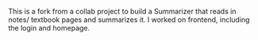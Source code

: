 This is a fork from a collab project to build a Summarizer that reads in notes/ textbook pages and summarizes it. I worked on frontend, including the login and homepage.
